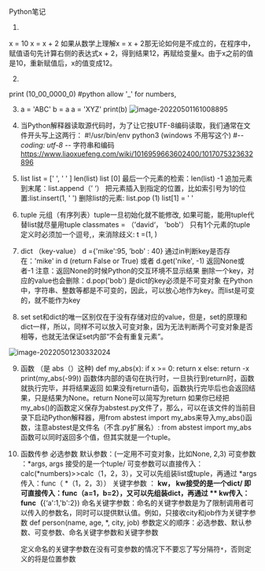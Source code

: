 Python笔记

1.
x = 10
x = x + 2
如果从数学上理解x = x + 2那无论如何是不成立的，在程序中，赋值语句先计算右侧的表达式x + 2，得到结果12，再赋给变量x。由于x之前的值是10，重新赋值后，x的值变成12。

2.
print (10_00_0000_0) #python allow '_' for numbers,

3. a = 'ABC'
    b = a
    a = 'XYZ'
    print(b)
    ![image-20220501161008895](C:\Users\mbai1\AppData\Roaming\Typora\typora-user-images\image-20220501161008895.png)

4. 当Python解释器读取源代码时，为了让它按UTF-8编码读取，我们通常在文件开头写上这两行：
#!/usr/bin/env python3 (windows 不用写这个)
#-*- coding: utf-8 -*-
字符串和编码 https://www.liaoxuefeng.com/wiki/1016959663602400/1017075323632896 

5. list 
list = [' ', ' ' ]
len(list)
list [0]
最后一个元素的检索：len(list) -1 
追加元素到末尾：list.append（’ ‘）
把元素插入到指定的位置，比如索引号为1的位置:list.insert(1, ' ')
删除list的元素: list.pop (1)
list[1] = ' '

6. tuple 元组（有序列表）tuple一旦初始化就不能修改, 如果可能，能用tuple代替list就尽量用tuple
classmates = （’david‘， 'bob'）
只有1个元素的tuple定义时必须加一个逗号,，来消除歧义: t =(1, )

7. dict （key-value）
d ={'mike':95, ’bob' : 40}
通过in判断key是否存在：'mike' in d    (return False or True) 或者 d.get('nike', -1) 返回None或者-1   注意：返回None的时候Python的交互环境不显示结果
删除一个key，对应的value也会删除：d.pop('bob')
是dict的key必须是不可变对象
在Python中，字符串、整数等都是不可变的，因此，可以放心地作为key。而list是可变的，就不能作为key

8. set 
    set和dict的唯一区别仅在于没有存储对应的value，但是，set的原理和dict一样，所以，同样不可以放入可变对象，因为无法判断两个可变对象是否相等，也就无法保证set内部“不会有重复元素”。

![image-20220501230332024](C:\Users\mbai1\AppData\Roaming\Typora\typora-user-images\image-20220501230332024.png)

9. 函数 （是 abs（）这种)
   def my_abs(x):
     if x >= 0:
         return x
     else:
         return -x
   print(my_abs(-99))
   函数体内部的语句在执行时，一旦执行到return时，函数就执行完毕，并将结果返回
   如果没有return语句，函数执行完毕后也会返回结果，只是结果为None。return None可以简写为return
   如果你已经把my_abs()的函数定义保存为abstest.py文件了，那么，可以在该文件的当前目录下启动Python解释器，用from abstest import my_abs来导入my_abs()函数，注意abstest是文件名（不含.py扩展名）: from abstest import my_abs 
   函数可以同时返回多个值，但其实就是一个tuple。

10. 函数传参
    必选参数
    默认参数：(一定用不可变对象，比如None, 2,3)
    可变参数 ：*args, args 接受的是一个tuple/ 可变参数可以直接传入：calc(*numbers)>>calc（1，2，3），又可以先组装list或tuple，再通过 *args传入：func（ *（1，2，3））
    关键字参数 ： **kw， kw接受的是一个dict/ 即可直接传入：func（a=1，b=2），又可以先组装dict，再通过 ** kw传入：func（**{‘a':1,'b':2}) 
    命名关键字参数：命名的关键字参数是为了限制调用者可以传入的参数名，同时可以提供默认值。例如，只接收city和job作为关键字参数 def person(name, age, *, city, job)
    参数定义的顺序：必选参数、默认参数、可变参数、命名关键字参数和关键字参数

    定义命名的关键字参数在没有可变参数的情况下不要忘了写分隔符`*`，否则定义的将是位置参数
    
    